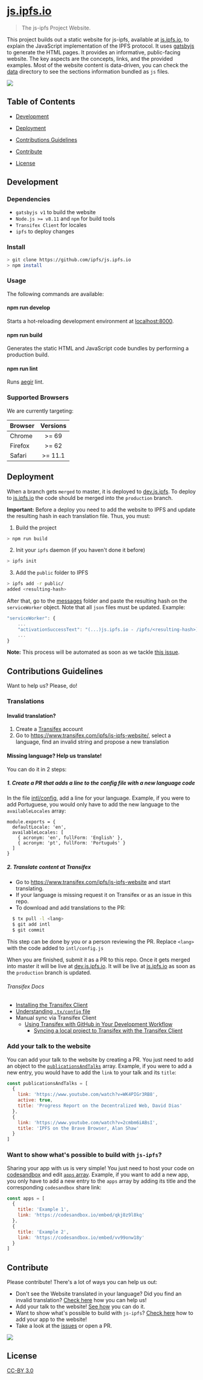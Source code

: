 # [js.ipfs.io](https://js.ipfs.io)

> The js-ipfs Project Website.

This project builds out a static website for js-ipfs, available at [js.ipfs.io](https://js.ipfs.io/), to explain the JavaScript implementation of the IPFS protocol. It uses [gatsbyjs](https://www.gatsbyjs.org/) to generate the HTML pages.
It provides an informative, public-facing website. The key aspects are the concepts, links, and the provided examples.
Most of the website content is data-driven, you can check the [data](https://github.com/ipfs/js.ipfs.io/tree/master/src/shared/data) directory to see the sections information bundled as `js` files.


[![](https://ipfs.io/ipfs/QmRNFokLYeHZiSkXVCSmTKjbGAKCeP2pVZe5fbdvUWtsPL)](https://js.ipfs.io)

## Table of Contents

- [Development](#development)

- [Deployment](#deployment)

- [Contributions Guidelines](#contributions-guidelines)

- [Contribute](#contribute)

- [License](#license)

<a name="development"/>

## Development

### Dependencies
- `gatsbyjs v1` to build the website
- `Node.js >= v8.11` and `npm` for build tools
- `Transifex Client` for locales
- `ipfs` to deploy changes

### Install
```sh
> git clone https://github.com/ipfs/js.ipfs.io
> npm install
```

### Usage
The following commands are available:

#### **npm run develop**
Starts a hot-reloading development environment at [localhost:8000](localhost:8000).

#### **npm run build**
Generates the static HTML and JavaScript code bundles by performing a production build.

#### **npm run lint**
Runs [aegir](https://github.com/ipfs/aegir) lint.


### Supported Browsers
We are currently targeting:

| Browser       | Versions      |
| ------------- |:-------------:|
| Chrome        | >= 69         |
| Firefox       | >= 62         |
| Safari        | >= 11.1       |


## Deployment
When a branch gets `merged` to master, it is deployed to [dev.js.ipfs](https://dev.js.ipfs.io/).
To deploy to [js.ipfs.io](https://js.ipfs.io/) the code should be merged into the `production` branch.

**Important:** Before a deploy you need to add the website to IPFS and update the resulting hash in each translation file. Thus, you must:
1. Build the project
```sh
> npm run build
```
2. Init your `ipfs` daemon (if you haven't done it before)
```sh
> ipfs init
```
3. Add the `public` folder to IPFS
```sh
> ipfs add -r public/
added <resulting-hash>
```

After that, go to the [messages](https://github.com/ipfs/js.ipfs.io/tree/master/intl/messages) folder and paste the resulting hash on the `serviceWorker` object. Note that all `json` files must be updated. Example:
```js
"serviceWorker": {
    ...
    "activationSuccessText": "(...)js.ipfs.io - /ipfs/<resulting-hash>](https://js.ipfs.io/ipfs/<resulting-hash>\n(...)"
    ...
}
```

**Note:** This process will be automated as soon as we tackle [this issue](https://github.com/ipfs/js.ipfs.io/issues/171).


## Contributions Guidelines
Want to help us? Please, do!

### Translations

#### Invalid translation?
1. Create a [Transifex](https://www.transifex.com/signup/?join_project=js-ipfs-website) account
2. Go to https://www.transifex.com/ipfs/js-ipfs-website/, select a language, find an invalid string and propose a new translation

#### Missing language? Help us translate!
You can do it in 2 steps:

##### 1. Create a PR that adds a line to the config file with a new language code
In the file [intl/config](intl/config.js), add a line for your language. Example, if you were to add Portuguese, you would only have to add the new language to the `availableLocales` array:

```
module.exports = {
  defaultLocale: 'en',
  availableLocales: [
    { acronym: 'en', fullForm: 'English' },
    { acronym: 'pt', fullForm: 'Português' }
  ]
}
```

##### 2. Translate content at Transifex

- Go to https://www.transifex.com/ipfs/js-ipfs-website and start translating.
- If your language is missing request it on Transifex or as an issue in this repo.
- To download and add translations to the PR:
```sh
  $ tx pull -l <lang>
  $ git add intl
  $ git commit
```
This step can be done by you or a person reviewing the PR. Replace `<lang>` with the code added to `intl/config.js`

When you are finished, submit it as a PR to this repo. Once it gets merged into master it will be live at [dev.js.ipfs.io](https://dev.js.ipfs.io/). It will be live at [js.ipfs.io](https://js.ipfs.io/) as soon as the `production` branch is updated.

###### Transifex Docs

- [Installing the Transifex Client](https://docs.transifex.com/client/installing-the-client)
- [Understanding `.tx/config` file](https://docs.transifex.com/client/client-configuration#section-tx-config)
- Manual sync via Transifex Client
  -  [Using Transifex with GitHub in Your Development Workflow](https://docs.transifex.com/integrations/github)
     - [Syncing a local project to Transifex with the Transifex Client](https://docs.transifex.com/integrations/github#section-using-the-client)

<a name="talk"/>

### Add your talk to the website
You can add your talk to the website by creating a PR. You just need to add an object to the [`publicationsAndTalks`](https://github.com/ipfs/js.ipfs.io/blob/master/src/shared/data/publications-and-talks/index.js) array. Example, if you were to add a new entry, you would have to add the `link` to your talk and its `title`:

```js
const publicationsAndTalks = [
  {
    link: 'https://www.youtube.com/watch?v=WK4PIGr3RB8',
    active: true,
    title: 'Progress Report on the Decentralized Web, David Dias'
  },
  {
    link: 'https://www.youtube.com/watch?v=2cmbm6iABsI',
    title: 'IPFS on the Brave Browser, Alan Shaw'
  }
]
```

<a name="apps">

### Want to show what's possible to build with `js-ipfs`?
Sharing your app with us is very simple! You just need to host your code on [codesandbox](https://codesandbox.io/) and edit [`apps` array](https://github.com/ipfs/js.ipfs.io/blob/master/src/shared/data/what-you-can-build/index.js). Example, if you want to add a new app, you only have to add a new entry to the `apps` array by adding its title and the corresponding `codesandbox` share link:

```js
const apps = [
  {
    title: 'Example 1',
    link: 'https://codesandbox.io/embed/qkj8z9l8kq'
  },
  {
    title: 'Example 2',
    link: 'https://codesandbox.io/embed/vv99onw18y'
  }
]
```


## Contribute
Please contribute! There's a lot of ways you can help us out:
- Don't see the Website translated in your language? Did you find an invalid translation? [Check here](#translations) how you can help us!
- Add your talk to the website! [See how](#talk) you can do it.
- Want to show what's possible to build with `js-ipfs`? [Check here](#apps) how to add your app to the website!
- Take a look at the [issues](https://github.com/ipfs/js.ipfs.io/issues) or open a PR.

[![](https://cdn.rawgit.com/jbenet/contribute-ipfs-gif/master/img/contribute.gif)](https://github.com/ipfs/community/blob/master/contributing.md)


## License
[CC-BY 3.0](https://creativecommons.org/licenses/by/3.0/)
